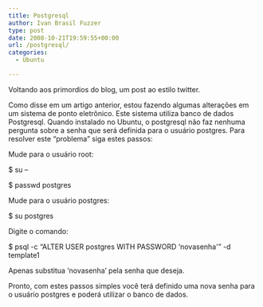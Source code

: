 ```yaml
---
title: Postgresql
author: Ivan Brasil Fuzzer
type: post
date: 2008-10-21T19:59:55+00:00
url: /postgresql/
categories:
  - Ubuntu

---
```

Voltando aos primordios do blog, um post ao estilo twitter.

Como disse em um artigo anterior, estou fazendo algumas alterações em um sistema de ponto eletrônico. Este sistema utiliza banco de dados Postgresql. Quando instalado no Ubuntu, o postgresql não faz nenhuma pergunta sobre a senha que será definida para o usuário postgres. Para resolver este &#8220;problema&#8221; siga estes passos:

Mude para o usuário root:
   
$ su &#8211;</p> 

$ passwd postgres

Mude para o usuário postgres:
   
$ su postgres

Digite o comando:
   
$ psql -c &#8220;ALTER USER postgres WITH PASSWORD &#8216;novasenha'&#8221; -d template1

Apenas substitua &#8216;novasenha&#8217; pela senha que deseja. </ul> 

Pronto, com estes passos simples você terá definido uma nova senha para o usuário postgres e poderá utilizar o banco de dados.